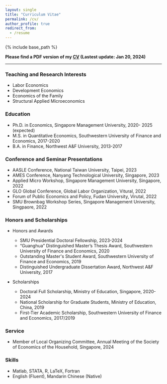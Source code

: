```yaml
---
layout: single
title: "Curriculum Vitae"
permalink: /cv/
author_profile: true
redirect_from:  
  - /resume
---
```



{% include base_path %}

**Please find a PDF version of my <a href="../files/CV_Yutao_Wang.pdf" target="_blank" rel="noopener noreferrer">
  <i class="fas fa-file-pdf"></i> CV</a> (Lastest update: Jan 20, 2024)**
<!--- [CV](https://Yutao-Wang-Econ.github.io/files/CV_Yutao_Wang.pdf){: .btn--research}. --->

------
### Teaching and Research Interests
  * Labor Economics
  * Development Economics
  * Economics of the Family
  * Structural Applied Microeconomics

### Education
* Ph.D. in Economics, Singapore Management University, 2020- 2025 (expected)
* M.S. in Quantitative Economics, Southwestern University of Finance and Economics, 2017-2020
* B.A. in Finance, Northwest A&F University, 2013-2017

### Conference and Seminar Presentations
* AASLE Conference, National Taiwan University, Taipei, 2023
* AMES Conference, Nanyang Technological University, Singapore, 2023
* Applied Micro Workshop, Singapore Management University, Singapore, 2022
* GLO Global Conference, Global Labor Organization, Vitural, 2022
* Forum of Public Economics and Policy, Fudan University, Virutal, 2022
* SMU Brownbag Workshop Series, Singapore Management University, Singpaore, 2022

### Honors and Scholarships
* Honors and Awards
  * SMU Presidential Doctoral Fellowship, 2023-2024
  * “Guanghua” Distinguished Master’s Thesis Award, Southwestern University of Finance and Economics, 2020
  * Outstanding Master's Student Award, Southwestern University of Finance and Economics, 2019
  * Distinguished Undergraduate Dissertation Award, Northwest A&F University, 2017
 
* Scholarships
  * Doctoral Full Scholarship, Ministry of Education, Singapore, 2020-2024
  * National Scholarship for Graduate Students, Ministry of Education, China, 2019
  * First-Tier Academic Scholarship, Southwestern University of Finance and Economics, 2017/2019

### Service
* Member of Local Organizing Committee, Annual Meeting of the Society of Economics of the Household, Singapore, 2024

### Skills
* Matlab, STATA, R, LaTeX, Fortran
* English (Fluent), Mandarin Chinese (Native)
